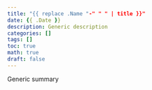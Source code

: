 ```yaml
---
title: "{{ replace .Name "-" " " | title }}"
date: {{ .Date }}
description: Generic description
categories: []
tags: []
toc: true
math: true
draft: false
---
```

Generic summary
<!--more-->

